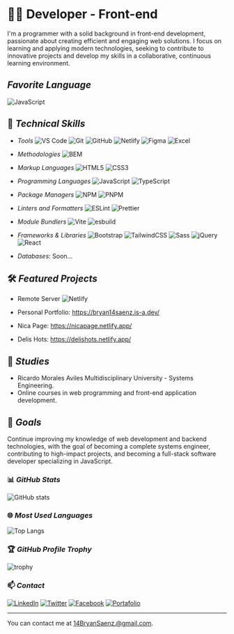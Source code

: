 # 👨‍💻 Developer - Front-end
I'm a programmer with a solid background in front-end development, passionate about creating efficient and engaging web solutions. 
I focus on learning and applying modern technologies, seeking to contribute to innovative projects and develop my skills in a collaborative, continuous learning environment. 

## *Favorite Language*
![JavaScript](https://img.shields.io/badge/JavaScript-F7DF1E?style=for-the-badge&logo=javascript&logoColor=black)

## 💼 *Technical Skills*
- *Tools*
![VS Code](https://img.shields.io/badge/VS%20Code-007ACC?style=for-the-badge&logo=visual-studio-code&logoColor=white)
![Git](https://img.shields.io/badge/Git-F05032?style=for-the-badge&logo=git&logoColor=white)
![GitHub](https://img.shields.io/badge/GitHub-181717?style=for-the-badge&logo=github&logoColor=white)
![Netlify](https://img.shields.io/badge/Netlify-%2300C7B7.svg?style=for-the-badge&logo=Netlify&logoColor=white)
![Figma](https://img.shields.io/badge/Figma-0D0D0D?style=for-the-badge&logo=figma)
![Excel](https://img.shields.io/badge/Excel-217346?style=for-the-badge&logo=microsoft)

- *Methodologies*
![BEM](https://img.shields.io/badge/BEM-007ACC?style=for-the-badge&logo=css3&logoColor=white)

- *Markup Languages*
![HTML5](https://img.shields.io/badge/HTML5-E34F26?style=for-the-badge&logo=html5&logoColor=white)
![CSS3](https://img.shields.io/badge/CSS3-1572B6?style=for-the-badge&logo=css3&logoColor=white)

- *Programming Languages*
![JavaScript](https://img.shields.io/badge/JavaScript-F7DF1E?style=for-the-badge&logo=javascript&logoColor=black)
![TypeScript](https://img.shields.io/badge/TypeScript-007ACC?style=for-the-badge&logo=typescript&logoColor=white)

- *Package Managers*
![NPM](https://img.shields.io/badge/NPM-339933?style=for-the-badge&logo=node.js&logoColor=white)
![PNPM](https://img.shields.io/badge/PNPM-339933?style=for-the-badge&logo=node.js&logoColor=white)

- *Linters and Formatters*
![ESLint](https://img.shields.io/badge/ESLint-4B32C3?style=for-the-badge&logo=eslint&logoColor=white)
![Prettier](https://img.shields.io/badge/Prettier-F7B93E?style=for-the-badge&logo=prettier&logoColor=white)

- *Module Bundlers*
![Vite](https://img.shields.io/badge/Vite-646CFF?style=for-the-badge&logo=vite&logoColor=white)
![esbuild](https://img.shields.io/badge/esbuild-FFCF00?style=for-the-badge&logo=esbuild&logoColor=black)

- *Frameworks & Libraries*
![Bootstrap](https://img.shields.io/badge/Bootstrap-7952B3?style=for-the-badge&logo=bootstrap&logoColor=white)
![TailwindCSS](https://img.shields.io/badge/TailwindCSS-0EA5E9?style=for-the-badge&logo=tailwindcss&logoColor=white)
![Sass](https://img.shields.io/badge/Sass-CC6699?style=for-the-badge&logo=sass&logoColor=white)
![jQuery](https://img.shields.io/badge/jQuery-0769AD?style=for-the-badge&logo=jquery&logoColor=white)
![React](https://img.shields.io/badge/React-61DAFB?style=for-the-badge&logo=react&logoColor=white)

- *Databases*: Soon...

## 🛠️ *Featured Projects*
- Remote Server
![Netlify](https://img.shields.io/badge/Netlify-00C7B7?style=for-the-badge&logo=netlify&logoColor=white)

- Personal Portfolio: https://bryan14saenz.is-a.dev/
- Nica Page: https://nicapage.netlify.app/
- Delis Hots: https://delishots.netlify.app/

## 🏫 *Studies*
- Ricardo Morales Aviles Multidisciplinary University - Systems Engineering.
- Online courses in web programming and front-end application development.

## 🌱 *Goals*
Continue improving my knowledge of web development and backend technologies, with the goal of becoming a complete systems engineer, contributing to high-impact projects, and becoming a full-stack software developer specializing in JavaScript.

### 📊 *GitHub Stats*
![GitHub stats](https://github-readme-stats.vercel.app/api?username=Bryan14Saenz&show_icons=true&theme=onedark)

### 🌐 *Most Used Languages*
![Top Langs](https://github-readme-stats.vercel.app/api/top-langs/?username=Bryan14Saenz&layout=compact&theme=onedark)

### 🏆 *GitHub Profile Trophy*
![trophy](https://github-profile-trophy.vercel.app/?username=Bryan14Saenz&theme=onedark)

### 📫 *Contact*
[![LinkedIn](https://img.shields.io/badge/LinkedIn-0077B5?style=for-the-badge&logo=linkedin&logoColor=white)](https://www.linkedin.com/in/14bryansaenz/)
[![Twitter](https://img.shields.io/badge/Twitter-1DA1F2?style=for-the-badge&logo=twitter&logoColor=white)](https://twitter.com/14bryansaenz)
[![Facebook](https://img.shields.io/badge/Facebook-1877F2?style=for-the-badge&logo=facebook&logoColor=white)](https://www.facebook.com/14BryanSaenz)
[![Portafolio](https://img.shields.io/badge/Portafolio-000000?style=for-the-badge&logo=google-chrome&logoColor=white)](https://bryan14saenz.is-a.dev/)

---
You can contact me at 14BryanSaenz.@gmail.com.
